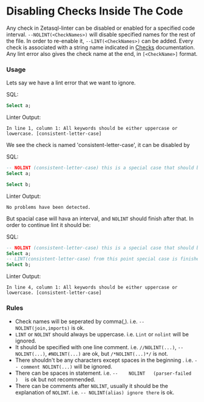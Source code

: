 # Disabling Checks Inside The Code

Any check in Zetasql-linter can be disabled or enabled for a specified code interval.
`--NOLINT(<CheckNames>)` will disable specified names for the rest of the file. In order to
re-enable it, `--LINT(<CheckNames>)` can be added. Every check is associated with a string name
indicated in [Checks](checks.md) documentation. Any lint error also gives the check name at the end, 
in `[<CheckName>]` format.

### Usage

Lets say we have a lint error that we want to ignore.

SQL:
```sql
Select a;
```
Linter Output:
```
In line 1, column 1: All keywords should be either uppercase or lowercase. [consistent-letter-case]
```
We see the check is named 'consistent-letter-case', it can be disabled by

SQL:
```sql
-- NOLINT (consistent-letter-case) this is a special case that should be ignored
Select a;

Select b;
```
Linter Output:
```
No problems have been detected.
```

But spacial case will hava an interval, and `NOLINT` should finish after that. In order to continue lint it should be: 

SQL:
```sql
-- NOLINT (consistent-letter-case) this is a special case that should be ignored
Select a;
-- LINT(consistent-letter-case) from this point special case is finished.
Select b;
```
Linter Output:
```
In line 4, column 1: All keywords should be either uppercase or lowercase. [consistent-letter-case]
```

### Rules

 - Check names will be seperated by comma(,). i.e. `--NOLINT(join,imports)` is ok.
 - `LINT` or `NOLINT` should always be uppercase. i.e. `Lint` or `nolint` will be ignored.
 - It should be specified with one line comment. i.e. `//NOLINT(...)`, `--NOLINT(...)`, `#NOLINT(...)` are ok, but `/*NOLINT(...)*/` is not.
 - There shouldn't be any characters except spaces in the beginning . i.e. `-- comment NOLINT(...)` will be ignored.
 - There can be spaces in statement. i.e. `--    NOLINT   (parser-failed    )  ` is ok but not recommended.
 - There can be comments after `NOLINT`, usually it should be the explanation of `NOLINT`. i.e. `-- NOLINT(alias) ignore there` is ok.

